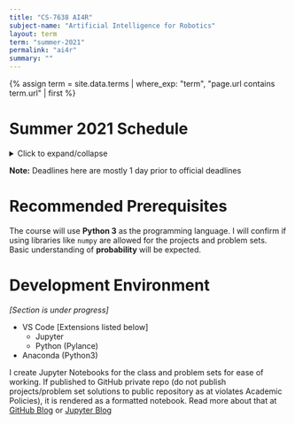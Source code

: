 ```yaml
---
title: "CS-7638 AI4R"
subject-name: "Artificial Intelligence for Robotics"
layout: term
term: "summer-2021"
permalink: "ai4r"
summary: ""
---
```


{% assign term = site.data.terms | where_exp: "term", "page.url contains term.url" | first %}


# Summer 2021 Schedule

<details>
    <summary>Click to expand/collapse</summary>

| Week #     | Deadline    | Name                         |
|:-----------| :---------: | :--------------------------- |
| 1          | 23-May-2021 | 📚 Localization              |
| 1          | 23-May-2021 | 📝 Problem Set 1             |
| 2          | 30-May-2021 | 📚 Kalman Filters            |
| 2          | 30-May-2021 | 📝 Problem Set 2             |
| 2          | 30-May-2021 | 📚 Particle Filters          |
| 2          | 30-May-2021 | 📚 Kinetic Bicycle Model 101 |
| 2          | 30-May-2021 | 📝 Problem Set 3             |
| 3          | 06-Jun-2021 | 💻 Kalman Filter Project     |
| 4          | 13-Jun-2021 | 📚 Search                    |
| 4          | 13-Jun-2021 | 📝 Problem Set 4             |
| 4          | 13-Jun-2021 | 📚 PID Control               |
| 4          | 13-Jun-2021 | 📝 Problem Set 5             |
| 5          | 20-Jun-2021 | 💻 Particle Filter Project   |
| 6          | 27-Jun-2021 | 📚 SLAM                      |
| 6          | 27-Jun-2021 | 📝 Problem Set 6             |
| 7          | 02-Jul-2021 | 💻 PID Mini-Project          |
| 8          | 11-Jul-2021 | 💻 Search Project            |
| 10         | 25-Jul-2021 | 💻 SLAM Project              |
| 11         | 31-Jul-2021 | ✒ Final                      |

 
</details>

**Note:** Deadlines here are mostly 1 day prior to official deadlines

# Recommended Prerequisites
The course will use **Python 3** as the programming language. I will confirm if using libraries like `numpy` are allowed for the projects and problem sets. Basic understanding of **probability** will be expected.

# Development Environment
_[Section is under progress]_
- VS Code [Extensions listed below]
    - Jupyter
    - Python (Pylance)
- Anaconda (Python3)

I create Jupyter Notebooks for the class and problem sets for ease of working. If published to GitHub private repo (do not publish projects/problem set solutions to public repository as at violates Academic Policies), it is rendered as a formatted notebook. Read more about that at [GitHub Blog](https://github.blog/2015-05-07-github-jupyter-notebooks-3/) or [Jupyter Blog](https://blog.jupyter.org/rendering-notebooks-on-github-f7ac8736d686)

<!-- # Problem Sets -->
<!-- ## Localization in 2D -->

<!-- # Projects -->
<!-- # Recommended Prerequisites
While computer architecture and C++ are listed as basic prerequisites, having even basic fundamental knowledge is enough to get started. Most of the things required can be picked up during the course. One important thing is to be active on Piazza. From projects to quiz, there are couple of errata, and missing Piazza will be a nightmare. Also, the office hours are not recorded, so need to plan to attend if you are interested. The atmosphere is like a small classroom with a few people and Professor patiently explains and clarifies doubts.

# Project 0 <small>September 7, 2020</small>
Having two monitors or a printout of the instruction will help. You'll need to go through the project document and one or more Piazza posts regarding the same to understand the requirements and avoid confusion. It is not difficult, but definitely draining. You'll need to work on the provided VM, and it is based on Ubuntu 12, so no VS Code (I was heart broken when I discovered it after struggling to set it up for 2 hours). The default RAM, and CPU is less, and can be increased, and network can be enabled as well, but it is highly recommended to not upgrade the Ubuntu (because no one wants to risk getting different results than the one that will be tested upon), or C++ and accompanying libraries. Installing additional software is generally considered safe.

# Projects 1-3 & Midterm <small>November 25, 2020</small>
Projects 1 and 2 are significantly difficult and take time to complete. The disconnect between instructions and clarifications continue. You have to go through the FAQ thread and other student and instructor related follow ups on the project to get a clearer picture of the requirements and help. My partner for project 2 dropped and I had to pull it together at the last moment alone. I strongly recommend running benchmarks with your code changes to get some peace of mind (or the lack thereof). There are a lot of files to submit, so ensure you are not overwriting files from older simulation runs.

Project 3 is pretty much similar with respect to workload and inconsistent instructions. But having a dependable partner turned out to be life saver. The discussions in the group thread with Nolan (instructor) and my partner helped me course-correct my solution.

Midterm was tiring. It had a lot of calculations and by the end of an hour and half, I felt exhausted. I had a few minutes to spare at the end, but felt drained to revise. Of course I did not score above 90, but was not too far behind either. I think practising before the test will help speed up the calculations, and also get you back to the habit of number crunching for two hours straight.

# Final <small>December 19, 2020</small>
You'll get 3 hours to complete the final exam and the syllabus includes content from the midterm. I found the time to be more than generous, but the questions were a little tricky. I was not as prepared as I had hoped, and scored relatively low on the finals. It will take a much deeper knowledge of the coursework and practice to get 90+ in finals. The good news is, if you can score almost perfect marks in the projects, it will boost your grade. Despite my unsatisfactory performance in the final, I managed to bag an A.

# Secrets to success
1. The course is heavily front loaded. Starting at least a week early is recommended. Lagging behind on the week schedule might not be good idea. 
2. Office hours are not recorded. There are only a few people attending and that is a good opportunity to get your doubts cleared directly by the professor. No questions are stupid questions.
3. Stay on top of Piazza posts. There are a lot of errors and clarifications in the problem sets and Projects. Missing important updates from the instructors **will** affect your grade.
4. Run through all the benchmarks for the Projects.
5. Get loads of practice on pen and paper before the midterm and final.

# Learning outcome and applications
## Impacts of branches on code
Conditionals are a part and parcel of our everyday life and we often do not consider the impact of that. With modern multistage CPU pipeline, mispredictions come at a heavy cost. A simple example of this is that operations on a partitioned or sorted array is significantly better as it offers better branch prediction. While most modern compilers and predictors are pretty good at estimating, we should still try to make it simpler for the processor.
## Impacts of premature optimizations
While this point is a little contradicting to my point above, it should be noted that compilers try to make our life easier. While we learn about the internal workings of the processor, compilers too are getting better at producing optimised code. But if we start to manually unroll loops, we might end up introducing a bug or worse confuse the compiler. The first goal should be writing clean code that is easy for *human* to understand. If performance enhancements are required, then we can start tweaking and running benchmarks to confirm if the optimization is actually reaping benefits.
## Many cores and cache coherence
> With many cores, comes many coherence issues.

As multiple cores starts working with the same data, it becomes increasingly difficult to ensure coherence and consistency. Lot of factors have to be taken into account to deal with the problems: cache capacity, correctness, updating memory, bus traffic, cache pollution and so on. In the end, as usual it comes down to trading off something for another.
## Reliability
Disks will fail, datacentres will collapse. Redundancy and error detection are crucial to keep data alive and processing capability alive. The cost and need for dependency deepens on the application - is is a small personal business or a manned space mission? The later will need multiple layers of redundancy and fail-safes to avoid loss of life.

As always, this course covers a lot of exciting topics, and urges one to think when designing a software or hardware system. -->
